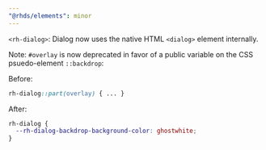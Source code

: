 ```yaml
---
"@rhds/elements": minor
---
```


`<rh-dialog>`: Dialog now uses the native HTML `<dialog>` element internally.

Note: `#overlay` is now deprecated in favor of a public variable on the CSS psuedo-element `::backdrop`:

Before:

```css
rh-dialog::part(overlay) { ... }
```

After:

```css
rh-dialog {
  --rh-dialog-backdrop-background-color: ghostwhite;
}
```
